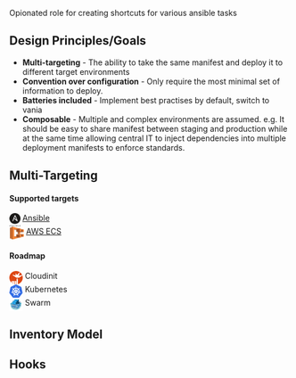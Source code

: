 
Opionated role for creating shortcuts for various ansible tasks

## Design Principles/Goals

* **Multi-targeting** - The ability to take the same manifest and deploy it to different target environments
* **Convention over configuration** - Only require the most minimal set of information to deploy.
* **Batteries included** - Implement best practises by default, switch to vania
* **Composable** - Multiple and complex environments are assumed. e.g. It should be easy to share manifest between staging and production while at the same time allowing central IT to inject dependencies into multiple deployment manifests to enforce standards.

## Multi-Targeting

#### Supported targets

<img src="images/ansible.png" height=24 align=top> [Ansible](./targets/ansible.md) <br>
<img src="images/ecs.png" height=24 align=top> [AWS ECS](./targets/ecs.md)<br>

#### Roadmap

<img src="images/cloudinit.png" height=24 width="24" align=top> Cloudinit <br>
<img src="images/kubernetes.png"  height=24 width="24" align=top> Kubernetes <br>
<img src="images/swarm.png" height=24 width="24" align=top> Swarm <br>

## Inventory Model

## Hooks
